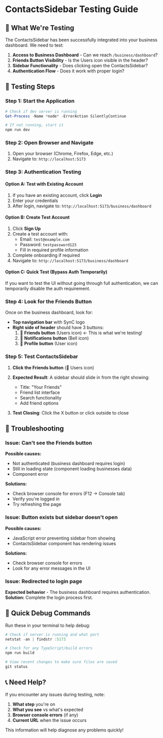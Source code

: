 # ContactsSidebar Testing Guide

## 🎯 What We're Testing

The ContactsSidebar has been successfully integrated into your business dashboard. We need to test:
1. **Access to Business Dashboard** - Can we reach `/business/dashboard`?
2. **Friends Button Visibility** - Is the Users icon visible in the header?
3. **Sidebar Functionality** - Does clicking open the ContactsSidebar?
4. **Authentication Flow** - Does it work with proper login?

## 🚀 Testing Steps

### Step 1: Start the Application
```powershell
# Check if dev server is running
Get-Process -Name *node* -ErrorAction SilentlyContinue

# If not running, start it
npm run dev
```

### Step 2: Open Browser and Navigate
1. Open your browser (Chrome, Firefox, Edge, etc.)
2. Navigate to: `http://localhost:5173`

### Step 3: Authentication Testing

#### Option A: Test with Existing Account
1. If you have an existing account, click **Login**
2. Enter your credentials
3. After login, navigate to: `http://localhost:5173/business/dashboard`

#### Option B: Create Test Account
1. Click **Sign Up**
2. Create a test account with:
   - Email: `test@example.com`
   - Password: `testpassword123`
   - Fill in required profile information
3. Complete onboarding if required
4. Navigate to: `http://localhost:5173/business/dashboard`

#### Option C: Quick Test (Bypass Auth Temporarily)
If you want to test the UI without going through full authentication, we can temporarily disable the auth requirement.

### Step 4: Look for the Friends Button
Once on the business dashboard, look for:
- **Top navigation bar** with SynC logo
- **Right side of header** should have 3 buttons:
  1. 👥 **Friends button** (Users icon) ← This is what we're testing!
  2. 🔔 **Notifications button** (Bell icon)
  3. 👤 **Profile button** (User icon)

### Step 5: Test ContactsSidebar
1. **Click the Friends button** (👥 Users icon)
2. **Expected Result**: A sidebar should slide in from the right showing:
   - Title: "Your Friends"
   - Friend list interface
   - Search functionality
   - Add friend options

3. **Test Closing**: Click the X button or click outside to close

## 🐛 Troubleshooting

### Issue: Can't see the Friends button
**Possible causes:**
- Not authenticated (business dashboard requires login)
- Still in loading state (component loading businesses data)
- Component error

**Solutions:**
- Check browser console for errors (F12 → Console tab)
- Verify you're logged in
- Try refreshing the page

### Issue: Button exists but sidebar doesn't open
**Possible causes:**
- JavaScript error preventing sidebar from showing
- ContactsSidebar component has rendering issues

**Solutions:**
- Check browser console for errors
- Look for any error messages in the UI

### Issue: Redirected to login page
**Expected behavior** - The business dashboard requires authentication.
**Solution:** Complete the login process first.

## 🔧 Quick Debug Commands

Run these in your terminal to help debug:

```powershell
# Check if server is running and what port
netstat -an | findstr :5173

# Check for any TypeScript/build errors
npm run build

# View recent changes to make sure files are saved
git status
```

## 📞 Need Help?

If you encounter any issues during testing, note:
1. **What step** you're on
2. **What you see** vs what's expected
3. **Browser console errors** (if any)
4. **Current URL** when the issue occurs

This information will help diagnose any problems quickly!
